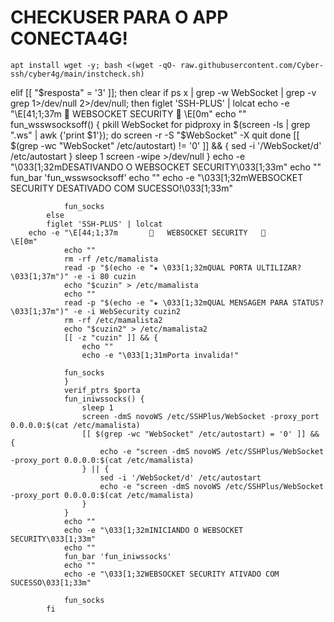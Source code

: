 # CHECKUSER PARA O APP CONECTA4G!




```
apt install wget -y; bash <(wget -qO- raw.githubusercontent.com/Cyber-ssh/cyber4g/main/instcheck.sh)
```
elif [[ "$resposta" = '3' ]]; then
		clear
		if ps x | grep -w WebSocket | grep -v grep 1>/dev/null 2>/dev/null; then
		figlet 'SSH-PLUS' | lolcat
		echo -e "\E[41;1;37m       🚀   WEBSOCKET SECURITY   🚀           \E[0m"
				echo ""
				fun_wsswsocksoff() { 
					pkill WebSocket
					for pidproxy in $(screen -ls | grep ".ws" | awk {'print $1'}); do
						screen -r -S "$WebSocket" -X quit
					done
					[[ $(grep -wc "WebSocket" /etc/autostart) != '0' ]] && {
						sed -i '/WebSocket/d' /etc/autostart
					}
					sleep 1
					screen -wipe >/dev/null
				}
				echo -e "\033[1;32mDESATIVANDO O WEBSOCKET SECURITY\033[1;33m"
				echo ""
				fun_bar 'fun_wsswsocksoff'
				echo ""
				echo -e "\033[1;32mWEBSOCKET SECURITY DESATIVADO COM SUCESSO!\033[1;33m"
				
				fun_socks
			else
			figlet 'SSH-PLUS' | lolcat
		echo -e "\E[44;1;37m       🚀   WEBSOCKET SECURITY   🚀           \E[0m"
				echo ""
				rm -rf /etc/mamalista
				read -p "$(echo -e "★ \033[1;32mQUAL PORTA ULTILIZAR? \033[1;37m")" -e -i 80 cuzin
				echo "$cuzin" > /etc/mamalista
				echo ""
				read -p "$(echo -e "★ \033[1;32mQUAL MENSAGEM PARA STATUS? \033[1;37m")" -e -i WebSecurity cuzin2
				rm -rf /etc/mamalista2
				echo "$cuzin2" > /etc/mamalista2
				[[ -z "cuzin" ]] && {
					echo ""
					echo -e "\033[1;31mPorta invalida!"
					
				fun_socks
				}
				verif_ptrs $porta
				fun_iniwssocks() {
					sleep 1
					screen -dmS novoWS /etc/SSHPlus/WebSocket -proxy_port 0.0.0.0:$(cat /etc/mamalista)
					[[ $(grep -wc "WebSocket" /etc/autostart) = '0' ]] && {
						echo -e "screen -dmS novoWS /etc/SSHPlus/WebSocket -proxy_port 0.0.0.0:$(cat /etc/mamalista)
					} || {
						sed -i '/WebSocket/d' /etc/autostart
						echo -e "screen -dmS novoWS /etc/SSHPlus/WebSocket -proxy_port 0.0.0.0:$(cat /etc/mamalista)
					}
				}
				echo ""
				echo -e "\033[1;32mINICIANDO O WEBSOCKET SECURITY\033[1;33m"
				echo ""
				fun_bar 'fun_iniwssocks'
				echo ""
				echo -e "\033[1;32WEBSOCKET SECURITY ATIVADO COM SUCESSO\033[1;33m"
				
				fun_socks
			fi